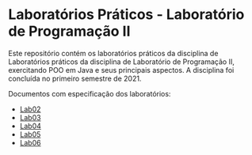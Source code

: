 # Laboratórios Práticos - Laboratório de Programação II
 Este repositório contém os laboratórios práticos da disciplina de Laboratórios práticos da disciplina de Laboratório de Programação II, exercitando POO em Java e seus principais aspectos. A disciplina foi concluída no primeiro semestre de 2021.

Documentos com especificação dos laboratórios:
- [Lab02](https://docs.google.com/document/d/1EBPVpS8Xtl7VLBlqNdhnMmA3yqyxyf7wi4ipR-34cSw/edit#)
- [Lab03](https://docs.google.com/document/d/e/2PACX-1vR6sVaqDutB2pqddNZ5Xnbzw6vv1QlG0wcdTQIKBvQrxJ1CnSjNi7YelNUGaBjLtQsDzB6saoQwIJeB/pub)
- [Lab04](https://docs.google.com/document/d/1fjXasLr6Adq9RfiL4rgoV0PBu-HlRTGtTgs9JY7cCUc/edit)
- [Lab05](https://docs.google.com/document/d/e/2PACX-1vTbynLEPuG1lVim_ZVqqrFtgEXg_WaVzXHY0ciu8_5qcY_xndJLD2Kvl62-UELCl_eF5q0dCzRZj1C4/pub)
- [Lab06](https://docs.google.com/document/d/e/2PACX-1vQVQy8u0MVPWgf1MTSAr0IwILbAeNFZ3c0gcjLngPVYYjDz-ALpOLZFYETVRQjVB1YrpHGQxie2ePmF/pub)
